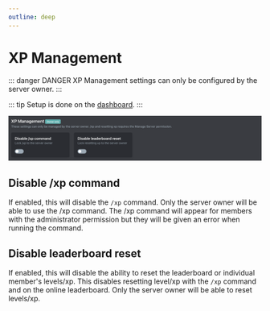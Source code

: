 ```yaml
---
outline: deep
---
```


# XP Management

::: danger DANGER
XP Management settings can only be configured by the server owner.
:::

::: tip
Setup is done on the [dashboard](../../../core/dashboard).
:::

![XP Management](../../../images/leveling/xp-management.png)

## Disable /xp command

If enabled, this will disable the `/xp` command. Only the server owner will be able to use the /xp command. The /xp command will appear for members with the administrator permission but they will be given an error when running the command.

## Disable leaderboard reset

If enabled, this will disable the ability to reset the leaderboard or individual member's levels/xp. This disables resetting level/xp with the `/xp` command and on the online leaderboard. Only the server owner will be able to reset levels/xp.
